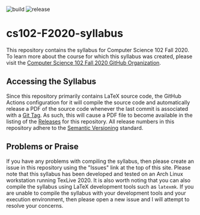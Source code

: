 ![build](../../workflows/build/badge.svg) ![release](../../workflows/release/badge.svg)

# cs102-F2020-syllabus

This repository contains the syllabus for Computer Science 102 Fall 2020. To
learn more about the course for which this syllabus was created, please visit
the [Computer Science 102 Fall 2020 GitHub
Organization](https://github.com/Allegheny-Computer-Science-102-F2020).

## Accessing the Syllabus

Since this repository primarily contains LaTeX source code, the GitHub Actions
configuration for it will compile the source code and automatically release a
PDF of the source code whenever the last commit is associated with a [Git
Tag](https://git-scm.com/book/en/v2/Git-Basics-Tagging). As such, this will
cause a PDF file to become available in the listing of the
[Releases](https://github.com/Allegheny-Computer-Science-102-F2020/cs102-F2020-syllabus/releases)
for this repository. All release numbers in this repository adhere to the
[Semantic Versioning](http://semver.org/) standard.

## Problems or Praise

If you have any problems with compiling the syllabus, then please create an
issue in this repository using the "Issues" link at the top of this site. Please
note that this syllabus has been developed and tested on an Arch Linux
workstation running TexLive 2020. It is also worth noting that you can also
compile the syllabus using LaTeX development tools such as `latexmk`. If you are
unable to compile the syllabus with your development tools and your execution
environment, then please open a new issue and I will attempt to resolve your
concerns.

